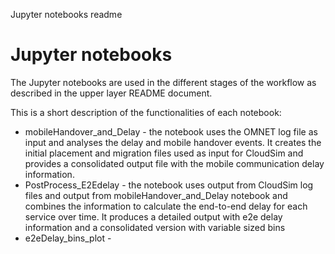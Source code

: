 Jupyter notebooks readme

# Jupyter notebooks

The Jupyter notebooks are used in the different stages of the workflow as described in the upper layer README document.

This is a short description of the functionalities of each notebook:
* mobileHandover_and_Delay - the notebook uses the OMNET log file as input and analyses the delay and mobile handover events. It creates the initial placement and migration files used as input for CloudSim and provides a consolidated output file with the mobile communication delay information.
* PostProcess_E2Edelay - the notebook uses output from CloudSim log files and output from mobileHandover_and_Delay notebook and combines the information to calculate the end-to-end delay for each service over time. It produces a detailed output with e2e delay information and a consolidated version with variable sized bins
* e2eDelay_bins_plot - 
